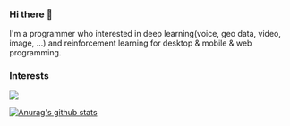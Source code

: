 ### Hi there 👋
I'm a programmer who interested in deep learning(voice, geo data, video, image, ...) and reinforcement learning for desktop & mobile & web programming.

<!--
**SungmanHong/SungmanHong** is a ✨ _special_ ✨ repository because its `README.md` (this file) appears on your GitHub profile.

Here are some ideas to get you started:

- 🔭 I’m currently working on ...
- 🌱 I’m currently learning ...
- 👯 I’m looking to collaborate on ...
- 🤔 I’m looking for help with ...
- 💬 Ask me about ...
- 📫 How to reach me: ...
- 😄 Pronouns: ...
- ⚡ Fun fact: ...
-->
### Interests

<p>
  <a href="https://kotlinlang.org/">
    <img src="https://img.shields.io/badge/Kotlin-F47810?logo=kotlin&logoColor=white">
  </a>
  
[![Anurag's github stats](https://github-readme-stats.vercel.app/api?username=SungmanHong)](https://github.com/SungmanHong/github-readme-stats)

